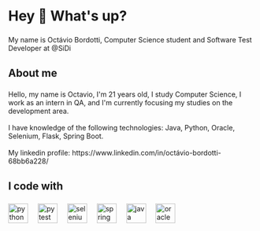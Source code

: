 <h1 align="left">Hey 👋 What's up?</h1>

###

<p align="left">My name is Octávio Bordotti, Computer Science student and Software Test Developer at @SiDi</p>

###

<h2 align="left">About me</h2>

###

<p align="left">Hello, my name is Octavio, I'm 21 years old, I study Computer Science, I work as an intern in QA, and I'm currently focusing my studies on the development area.<br><br>I have knowledge of the following technologies: Java, Python, Oracle, Selenium, Flask, Spring Boot.<br><br>My linkedin profile: https://www.linkedin.com/in/octávio-bordotti-68bb6a228/</p>

###

<h2 align="left">I code with</h2>

###

<div align="left">
  <img src="https://cdn.jsdelivr.net/gh/devicons/devicon/icons/python/python-original.svg" height="40" alt="python logo"  />
  <img width="12" />
  <img src="https://cdn.jsdelivr.net/gh/devicons/devicon/icons/pytest/pytest-original.svg" height="40" alt="pytest logo"  />
  <img width="12" />
  <img src="https://cdn.jsdelivr.net/gh/devicons/devicon/icons/selenium/selenium-original.svg" height="40" alt="selenium logo"  />
  <img width="12" />
  <img src="https://cdn.jsdelivr.net/gh/devicons/devicon/icons/spring/spring-original.svg" height="40" alt="spring logo"  />
  <img width="12" />
  <img src="https://cdn.jsdelivr.net/gh/devicons/devicon/icons/java/java-original.svg" height="40" alt="java logo"  />
  <img width="12" />
  <img src="https://cdn.jsdelivr.net/gh/devicons/devicon/icons/oracle/oracle-original.svg" height="40" alt="oracle logo"  />
</div>

###
